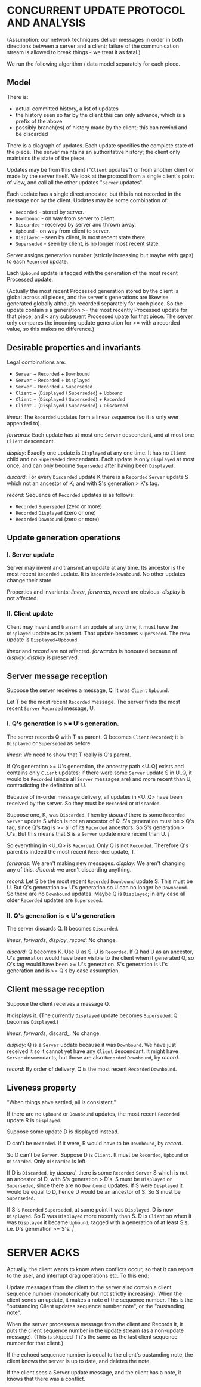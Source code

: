 CONCURRENT UPDATE PROTOCOL AND ANALYSIS
=======================================

(Assumption: our network techniques deliver messages in order in both
directions between a server and a client; failure of the communication
stream is allowed to break things - we treat it as fatal.)

We run the following algorithm / data model separately for each piece.


Model
-----

There is:

  * actual committed history, a list of updates
  * the history seen so far by the client
    this can only advance, which is a prefix of the above
  * possibly branch(es) of history made by the client;
    this can rewind and be discarded

There is a diagraph of updates.  Each update specifies the complete
state of the piece.  The server maintains an authoritative history;
the client only maintains the state of the piece.

Updates may be from this client ("`Client` updates") or from another
client or made by the server itself.  We look at the protocol from a
single client's point of view, and call all the other updates
"`Server` updates".

Each update has a single direct ancestor, but this is not recorded in
the message nor by the client.  Updates may be some combination of:

  * `Recorded` - stored by server.
  * `Downbound` - on way from server to client.
  * `Discarded` - received by server and thrown away.
  * `Upbound` - on way from client to server.
  * `Displayed` - seen by client, is most recent state there
  * `Superseded` - seen by client, is no longer most recent state.

Server assigns generation number (strictly increasing but maybe with
gaps) to each `Recorded` update.

Each `Upbound` update is tagged with the generation of the most recent
Processed update.

(Actually the most recent Processed generation stored by the client is
global across all pieces, and the server's generations are likewise
generated globally although recorded separately for each piece.  So
the update contain s a generation >= the most recently Processed
update for that piece, and < any subseuent Processed upate for that
piece.  The server only compares the incoming update generation for >=
with a recorded value, so this makes no difference.)

Desirable properties and invariants
-----------------------------------

Legal combinations are:

  * `Server` + `Recorded` + `Downbound`
  * `Server` + `Recorded` + `Displayed`
  * `Server` + `Recorded` + `Superseded`
  * `Client` + (`Displayed` / `Superseded`) + `Upbound`
  * `Client` + (`Displayed` / `Superseded`) + `Recorded`
  * `Client` + (`Displayed` / `Superseded`) + `Discarded`

_linear_: The `Recorded` updates form a linear sequence (so it is only
ever appended to).

_forwards_: Each update has at most one `Server` descendant, and at most
one `Client` descendant.

_display_: Exactly one update is `Displayed` at any one time.  It has no
`Client` child and no `Superseded` descendants.  Each update is only
`Displayed` at most once, and can only become `Superseded` after having
been `Displayed`.

_discard_: For every `Discarded` update K there is a `Recorded` `Server`
update S which not an ancestor of K; and with S's generation > K's
tag.

_record_: Sequence of `Recorded` updates is as follows:

  * `Recorded` `Superseded` (zero or more)
  * `Recorded` `Displayed` (zero or one)
  * `Recorded` `Downbound` (zero or more)


Update generation operations
----------------------------

### I. Server update ###

Server may invent and transmit an update at any time.  Its ancestor is
the most recent `Recorded` update.  It is `Recorded`+`Downbound`.  No other
updates change their state.

Properties and invariants: _linear_, _forwards_, _record_ are
obvious.  _display_ is not affected.

### II. Client update ###

Client may invent and transmit an update at any time; it must have the
`Displayed` update as its parent.  That update becomes `Superseded`.
The new update is `Displayed`+`Upbound`.

_linear_ and _record_ are not affected.  _forwardxs_ is honoured
because of _display_.  _display_ is preserved.

Server message reception
------------------------

Suppose the server receives a message, Q.  It was `Client` `Upbound`.

Let T be the most recent `Recorded` message.  The server finds the most
recent `Server` `Recorded` message, U.

### I. Q's generation is >= U's generation. ###

The server records Q with T as parent.  Q becomes `Client` `Recorded`; it
is `Displayed` or `Superseded` as before.

_linear_: We need to show that T really is Q's parent.

If Q's generation >= U's generation, the ancestry path <U..Q] exists
and contains only `Client` updates: if there were some `Server` update S
in U..Q, it would be `Recorded` (since all `Server` messages are) and more
recent than U, contradicting the definition of U.

Because of in-order message delivery, all updates in <U..Q> have been
received by the server.  So they must be `Recorded` or `Discarded`.

Suppose one, K, was `Discarded`.  Then by _discard_ there is some
`Recorded` `Server` update S which is not an ancestor of Q.  S's
generation must be > Q's tag, since Q's tag is >= all of its `Recorded`
ancestors.  So S's generation > U's.  But this means that S is a
`Server` update more recent than U. _|_

So everything in <U..Q> is `Recorded`.  Only Q is not `Recorded`.
Therefore Q's parent is indeed the most recent `Recorded` update, T.

_forwards_: We aren't making new messages.  _display_: We aren't
changing any of this.  _discard_: we aren't discarding anything.

_record_: Let S be the most recent `Recorded` `Downbound` update S.  This
must be U.  But Q's generation >= U's generation so U can no longer be
`Downbound`.  So there are no `Downbound` updates.  Maybe Q is `Displayed`;
in any case all older `Recorded` updates are `Superseded`.

### II. Q's generation is < U's generation ###

The server discards Q.  It becomes `Discarded`.

_linear_, _forwards_, _display_, _record_: No change.

_discard_: Q becomes K.  Use U as S.  U is `Recorded`.  If Q had U as an
ancestor, U's generation would have been visible to the client when it
generated Q, so Q's tag would have been >= U's generation.  S's
generation is U's generation and is >= Q's by case assumption.


Client message reception
------------------------

Suppose the client receives a message Q.

It displays it.  (The currently `Displayed` update becomes `Superseded`.
Q becomes `Displayed`.)

_linear_, _forwards_, discard_: No change.

_display_: Q is a `Server` update because it was `Downbound`.  We have
just received it so it cannot yet have any `Client` descendant.  It
might have `Server` descendants, but those are also `Recorded` `Downbound`,
by _record_.

_record_: By order of delivery, Q is the most recent `Recorded`
`Downbound`.


Liveness property
-----------------

"When things ahve settled, all is consistent."

If there are no `Upbound` or `Downbound` updates, the most recent `Recorded`
update R is `Displayed`.

Suppose some update D is displayed instead.

D can't be `Recorded`.  If it were, R would have to be `Downbound`, by
_record_.

So D can't be `Server`.  Suppose D is `Client`.  It must be `Recorded`,
`Upbound` or `Discarded`.  Only `Discarded` is left.

If D is `Discarded`, by _discard_, there is some `Recorded` `Server` S which
is not an ancestor of D, with S's generation > D's.  S must be
`Displayed` or `Superseded`, since there are no `Downbound` updates.  If S
were `Displayed` it would be equal to D, hence D would be an ancestor of
S.  So S must be `Superseded`.

If S is `Recorded` `Superseded`, at some point it was `Displayed`.  D is now
`Displayed`.  So D was `Displayed` more recently than S.  D is `Client` so
when it was `Displayed` it became `Upbound`, tagged with a generation of
at least S's; i.e. D's generation >= S's.  _|_

SERVER ACKS
===========

Actually, the client wants to know when conflicts occur, so that it
can report to the user, and interrupt drag operations etc.
To this end:

Update messages from the client to the server also contain a client
sequence number (monotonically but not strictly increasing).  When the
client sends an update, it makes a note of the sequence number.  This
is the "outstanding Client updates sequence number note", or the
"oustanding note".

When the server processes a message from the client and Records it, it
puts the client sequence number in the update stream (as a non-update
message).  (This is skipped if it's the same as the last client
sequence number for that client.)

If the echoed sequence number is equal to the client's oustanding
note, the client knows the server is up to date, and deletes the note.

If the client sees a Server update message, and the client has a note,
it knows that there was a conflict.
